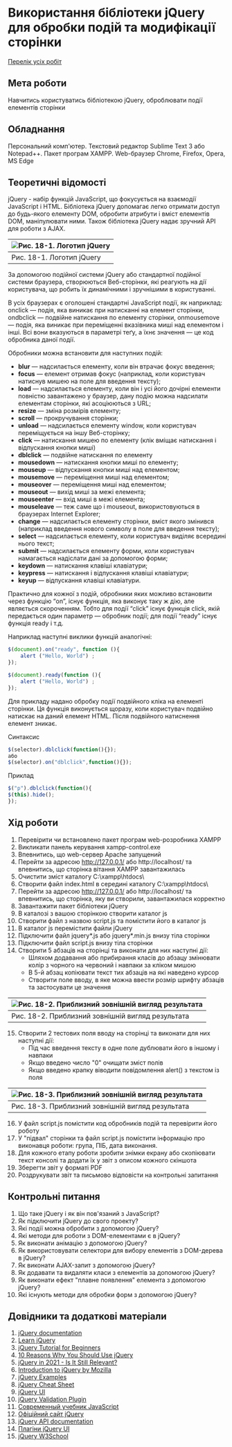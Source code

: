 # Використання бібліотеки jQuery для обробки подій та модифікації сторінки

[Перелік усіх робіт](../README.md)

## Мета роботи

Навчитись користуватись бібліотекою jQuery, оброблювати події елементів сторінки

## Обладнання

Персональний комп'ютер. Текстовий редактор Sublime Text 3 або Notepad++. Пакет програм XAMPP. Web-браузер Chrome, Firefox, Opera, MS Edge

## Теоретичні відомості

jQuery - набір функцій JavaScript, що фокусується на взаємодії JavaScript і HTML. Бібліотека jQuery допомагає легко отримати доступ до будь-якого елементу DOM, обробити атрибути і вміст елементів DOM, маніпулювати ними. Також бібліотека jQuery надає зручний API для роботи з AJAX.

|![Рис. 18-1. Логотип jQuery](img/18001.svg)|
|:------------------------------------------|
| Рис. 18-1. Логотип jQuery |

За допомогою подійної системи jQuery або стандартної подійної системи браузера, створюються Веб-сторінки, які реагують на дії користувача, що робить їх динамічними і зручнішими в користуванні.

В усіх браузерах є оголошені стандартні JavaScript події, як наприклад: onclick — подія, яка виникає при натисканні на елемент сторінки, ondbclick — подвійне натискання по елементу сторінки, onmousemove — подія, яка виникає при переміщенні вказівника миші над елементом і інші. Всі вони вказуються в параметрі теґу, а їхнє значення — це код обробника даної події.

Обробники можна встановити для наступних подій:

 - **blur** — надсилається елементу, коли він втрачає фокус введення;
 - **focus** — елемент отримав фокус (наприклад, коли користувач натиснув мишею на поле для введення тексту);
 - **load** — надсилається елементу, коли він і усі його дочірні елементи повністю завантажено у браузер, дану подію можна надсилати елементам сторінки, які асоціюються з URL;
 - **resize** — зміна розмірів елементу;
 - **scroll** — прокручування сторінки;
 - **unload** — надсилається елементу window, коли користувач переміщується на іншу Веб-сторінку;
 - **click** — натискання мишею по елементу (клік вміщає натискання і відпускання кнопки миші)
 - **dblclick** — подвійне натискання по елементу
 - **mousedown** — натискання кнопки миші по елементу;
 - **mouseup** — відпускання кнопки миші над елементом;
 - **mousemove** — переміщення миші над елементом;
 - **mouseover** — переміщення миші над елементом;
 - **mouseout** — вихід миші за межі елемента;
 - **mouseenter** — вхід миші в межі елемента;
 - **mouseleave** — теж саме що і mouseout, використовуються в браузерах Internet Explorer;
 - **change** — надсилається елементу сторінки, вміст якого змінився (наприклад введення нового символу в поле для введення тексту);
 - **select** — надсилається елементу, коли користувач виділяє всередині нього текст;
 - **submit** — надсилається елементу форми, коли користувач намагається надіслати дані за допомогою форми;
 - **keydown** — натискання клавіші клавіатури;
 - **keypress** — натискання і відпускання клавіші клавіатури;
 - **keyup** — відпускання клавіші клавіатури.

Практично для кожної з подій, обробники яких можливо встановити через функцію “on”, існує функція, яка виконує таку ж дію, але являється скороченням. Тобто для події “click” існує функція click, якій передається один параметр — обробник події; для події “ready” існує функція ready і т.д.

Наприклад наступні виклики функцій аналогічні:
```js
$(document).on("ready", function (){ 
	alert ("Hello, World") ;
});

$(document).ready(function (){ 
	alert ("Hello, World") ;
});
```
Для прикладу надано обробку події подвійного кліка на елементі сторінки. Ця функція виконується щоразу, коли користувач подвійно натискає на даний елемент HTML. Після подвійного натиснення елемент зникає.

Синтаксис
```js
$(selector).dblclick(function(){});
або
$(selector).on("dblclick",function(){});
```
Приклад
```js
$("p").dblclick(function(){
$(this).hide();
});
```
## Хід роботи

1. Перевірити чи встановлено пакет програм web-розробника XAMPP
2. Викликати панель керування xampp-control.exe
3. Впевнитись, що web-сервер Apache запущений
4. Перейти за адресою http://127.0.0.1/ або http://localhost/ та впевнитись, що сторінка вітання XAMPP завантажилась
5. Очистити зміст каталогу C:\xampp\htdocs\
6. Створити файл index.html в середині каталогу C:\xampp\htdocs\
7. Перейти за адресою http://127.0.0.1/ або http://localhost/ та впевнитись, що сторінка, яку ви створили, завантажилася корректно
8. Завантажити пакет бібліотеки jQuery
9. В каталозі з вашою сторінкою створити каталог js
10. Створити файл з назвою script.js та помістити його в каталог js
11. В каталог js перемістити файли jQuery
12. Підключити файл jquery*.js або jquery*.min.js внизу тіла сторінки
13. Підключити файл script.js внизу тіла сторінки
14. Створити 5 абзаців на сторінці та виконати для них наступні дії:
	- Шляхом додавання або прибирання класів до абзацу змінювати колір з чорного на червоний і навпаки за кліком мишою
	- В 5-й абзац копіювати текст тих абзаців на які наведено курсор
	- Створити поле вводу, в яке можна ввести розмір шрифту абзаців та застосувати це значення

|![Рис. 18-2. Приблизний зовнішній вигляд результата](img/18001.png)|
|:------------------------------------------------------------------|
| Рис. 18-2. Приблизний зовнішній вигляд результата |

15. Створити 2 тестових поля вводу на сторінці та виконати для них наступні дії:
	- Під час введення тексту в одне поле дублювати його в іншому і навпаки
	- Якщо введено число "0" очищати зміст полів
	- Якщо введено крапку віводити повідомлення alert() з текстом із поля

|![Рис. 18-3. Приблизний зовнішній вигляд результата](img/18002.png)|
|:------------------------------------------------------------------|
| Рис. 18-3. Приблизний зовнішній вигляд результата |

16. У файл script.js помістити код обробників подій та перевірити його роботу
17. У "підвал" сторінки та файл script.js помістити інформацію про виконавця роботи: група, ПІБ, дата виконання.
18. Для кожного етапу роботи зробити знімки екрану або скопіювати текст консолі та додати їх у звіт з описом кожного скіншота
19. Зберегти звіт у форматі PDF
20. Роздрукувати звіт та письмово відповісти на контрольні запитання

## Контрольні питання

1. Що таке jQuery і як він пов'язаний з JavaScript?
2. Як підключити jQuery до свого проекту?
3. Які події можна обробити з допомогою jQuery?
4. Які методи для роботи з DOM-елементами є в jQuery?
5. Як виконати анімацію з допомогою jQuery?
6. Як використовувати селектори для вибору елементів з DOM-дерева в jQuery?
7. Як виконати AJAX-запит з допомогою jQuery?
8. Як додавати та видаляти класи з елементів за допомогою jQuery?
9. Як виконати ефект "плавне появлення" елемента з допомогою jQuery?
10. Які існують методи для обробки форм з допомогою jQuery?
    
## Довідники та додаткові матеріали

1. [jQuery documentation](https://api.jquery.com/)
2. [Learn jQuery](https://learn.jquery.com/)
3. [jQuery Tutorial for Beginners](https://www.w3schools.com/jquery/)
4. [10 Reasons Why You Should Use jQuery](https://www.sitepoint.com/10-reasons-why-you-should-use-jquery/)
5. [jQuery in 2021 - Is It Still Relevant?](https://www.educba.com/jquery-in-2021/)
6. [Introduction to jQuery by Mozilla](https://developer.mozilla.org/en-US/docs/Learn/JavaScript/Client-side_web_APIs/Introduction)
7. [jQuery Examples](https://www.w3schools.com/jquery/jquery_examples.asp)
8. [jQuery Cheat Sheet](https://websitesetup.org/jquery-cheat-sheet/)
9. [jQuery UI](https://jqueryui.com/)
10. [jQuery Validation Plugin](https://jqueryvalidation.org/)
11. [Современный учебник JavaScript](https://learn.javascript.ru)
12. [Офіційний сайт jQuery](https://jquery.com)
13. [jQuery API documentation](https://api.jquery.com)
14. [Плагіни jQuery UI](https://jqueryui.com)
15. [jQuery W3School](https://www.w3schools.com/jquery/)
